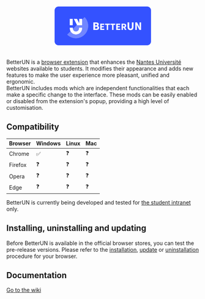 # <p align="center"><img src="internal/icons/banner.png" width="50%"></p>

BetterUN is a [browser extension](https://en.wikipedia.org/wiki/Browser_extension) that enhances the [Nantes Université](https://www.univ-nantes.fr/) websites available to students. It modifies their appearance and adds new features to make the user experience more pleasant, unified and ergonomic.  
BetterUN includes mods which are independent functionalities that each make a specific change to the interface. These mods can be easily enabled or disabled from the extension's popup, providing a high level of customisation.  

## Compatibility

| Browser | Windows | Linux | Mac
|--|--|--|--|
| Chrome | ✅ | ❓ | ❓ | ❓
| Firefox | ❓ | ❓ | ❓ |
| Opera | ❓ | ❓ | ❓ |
| Edge| ❓ | ❓ | ❓ |

BetterUN is currently being developed and tested for [the student intranet](https://intraetu.univ-nantes.fr/) only.

## Installing, uninstalling and updating

Before BetterUN is available in the official browser stores, you can test the pre-release versions.
Please refer to the [installation](https://github.com/devmlb/betterun/wiki/Installing,-uninstalling-and-updating#installation), [update](https://github.com/devmlb/betterun/wiki/Installing,-uninstalling-and-updating#mise-%C3%A0-jour) or [uninstallation](https://github.com/devmlb/betterun/wiki/Installing,-uninstalling-and-updating#d%C3%A9sinstallation) procedure for your browser.


## Documentation

[Go to the wiki](https://github.com/devmlb/betterun/wiki)
